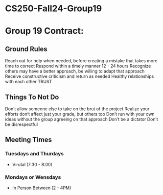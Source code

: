 # CS250-Fall24-Group19

# Group 19 Contract: 
## Ground Rules
Reach out for help when needed, before creating a mistake that takes more time to correct
Respond within a timely manner 12 - 24 hours 
Recognize others may have a better approach, be willing to adapt that approach
Receive constructive criticism and return as needed 
Healthy relationships with each other 
TRUST 
## Things To Not Do
Don’t allow someone else to take on the brut of the project 
Realize your efforts don’t affect just your grade, but others too 
Don’t run with your own ideas without the group agreeing on that approach 
Don’t be a dictator 
Don’t be disrespectful  

## Meeting Times 
### Tuesdays and Thurdays
- Virutal (7:30 - 8:00)
### Mondays or Wensdays
- In Person Between (2 - 4PM) 
